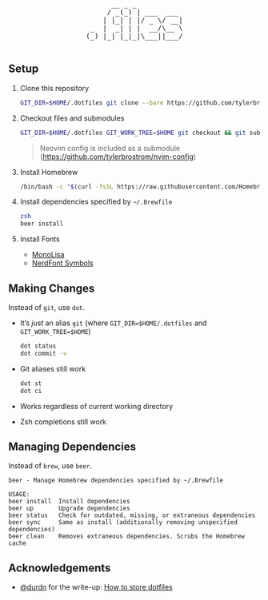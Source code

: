 <pre align=center>
      __ _ _           
     / _(_) | ___  ___ 
    | |_| | |/ _ \/ __|
 _  |  _| | |  __/\__ \
(_) |_| |_|_|\___||___/
                       
</pre>

## Setup

1. Clone this repository
    
    ```sh
    GIT_DIR=$HOME/.dotfiles git clone --bare https://github.com/tylerbrostrom/dotfiles.git
    ```

2. Checkout files and submodules

    ```sh
    GIT_DIR=$HOME/.dotfiles GIT_WORK_TREE=$HOME git checkout && git submodule update --init --recursive
    ```
    
    >Neovim config is included as a submodule (https://github.com/tylerbrostrom/nvim-config)
    
3. Install Homebrew

    ```sh
    /bin/bash -c "$(curl -fsSL https://raw.githubusercontent.com/Homebrew/install/HEAD/install.sh)"
    ```

4. Install dependencies specified by `~/.Brewfile`

    ```sh
    zsh
    beer install
    ```

5. Install Fonts

    - [MonoLisa](https://www.monolisa.dev)
    - [NerdFont Symbols](https://github.com/ryanoasis/nerd-fonts/blob/196f78789a3ee9e5ff9d0f2cdc9b6c3fd41d6e8e/patched-fonts/NerdFontsSymbolsOnly/complete/Symbols-2048-em%20Nerd%20Font%20Complete.ttf)

## Making Changes

Instead of `git`, use `dot`.

- It’s _just_ an alias `git` (where `GIT_DIR=$HOME/.dotfiles` and `GIT_WORK_TREE=$HOME`)

    ```sh
    dot status
    dot commit -v
    ```

- Git aliases still work

    ```sh
    dot st
    dot ci
    ```

- Works regardless of current working directory
- Zsh completions still work

## Managing Dependencies

Instead of `brew`, use `beer`.

```
beer - Manage Homebrew dependencies specified by ~/.Brewfile

USAGE:
beer install  Install dependencies
beer up       Upgrade dependencies
beer status   Check for outdated, missing, or extraneous dependencies
beer sync     Same as install (additionally removing unspecified dependencies)
beer clean    Removes extraneous dependencies. Scrubs the Homebrew cache
```

## Acknowledgements

- [@durdn](https://twitter.com/durdn) for the write-up: [How to store dotfiles](https://www.atlassian.com/git/tutorials/dotfiles)
